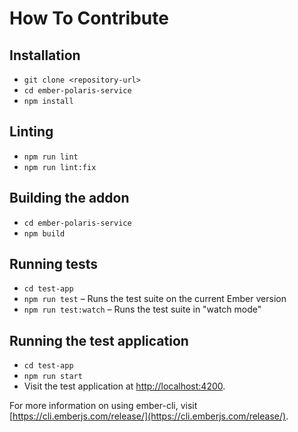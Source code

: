 # How To Contribute

## Installation

- `git clone <repository-url>`
- `cd ember-polaris-service`
- `npm install`

## Linting

- `npm run lint`
- `npm run lint:fix`

## Building the addon

- `cd ember-polaris-service`
- `npm build`

## Running tests

- `cd test-app`
- `npm run test` – Runs the test suite on the current Ember version
- `npm run test:watch` – Runs the test suite in "watch mode"

## Running the test application

- `cd test-app`
- `npm run start`
- Visit the test application at [http://localhost:4200](http://localhost:4200).

For more information on using ember-cli, visit [https://cli.emberjs.com/release/](https://cli.emberjs.com/release/).
